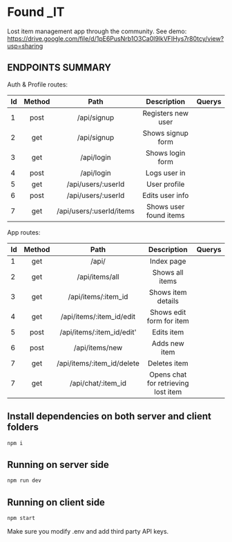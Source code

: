 # Found _IT
Lost item management app through the community.
See demo: https://drive.google.com/file/d/1pE6PusNrb1O3Ca0l9lkVFIHys7r80tcy/view?usp=sharing

## ENDPOINTS SUMMARY

Auth & Profile routes:

|Id | Method  |  Path                     | Description                                      | Querys         |
|---|:-------:|:-------------------------:|:------------------------------------------------:|---------------:|
| 1 |post     |/api/signup                | Registers new user                               |                |
| 2 |get      |/api/signup                | Shows signup form                                |                |
| 3 |get      |/api/login                 | Shows login form                                 |                |
| 4 |post     |/api/login                 | Logs user in                                     |                |
| 5 |get      |/api/users/:userId         | User profile                                     |                |
| 6 |post     |/api/users/:userId         | Edits user info                                  |                |
| 7 |get      |/api/users/:userId/items   | Shows user found items          |                |


App routes:

|Id | Method  |  Path                      | Description                                      | Querys         |
|---|:-------:|:--------------------------:|:------------------------------------------------:|---------------:|
| 1 |get      |/api/                   | Index page                                       |                |
| 2 |get      |/api/items/all              | Shows all items                                  |                |
| 3 |get      |/api/items/:item_id         | Shows item details                               |                |
| 4 |get      |/api/items/:item_id/edit    | Shows edit form for item                         |                |
| 5 |post     |/api/items/:item_id/edit'   | Edits item                                       |                |
| 6 |post     |/api/items/new              | Adds new item                                    |                |
| 7 |get      |/api/items/:item_id/delete  | Deletes item                                     |                |
| 7 |get      |/api/chat/:item_id          | Opens chat for retrieving lost item              |                |






## Install dependencies on both server and client folders
```bash
npm i
```

## Running on server side
```bash
npm run dev
```

## Running on client side
```bash
npm start
```

Make sure you modify .env and add third party API keys.



